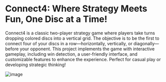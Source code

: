 # Connect4: Where Strategy Meets Fun, One Disc at a Time!
Connect4 is a classic two-player strategy game where players take turns dropping colored discs into a vertical grid. The objective is to be the first to connect four of your discs in a 
row—horizontally, vertically, or diagonally—before your opponent. This project implements the game with interactive gameplay, including win detection, a user-friendly interface, 
and customizable features to enhance the experience. 
Perfect for casual play or developing strategic thinking!

![image](https://github.com/user-attachments/assets/656fc2ac-57a1-4c7f-8728-d592f098d028)
